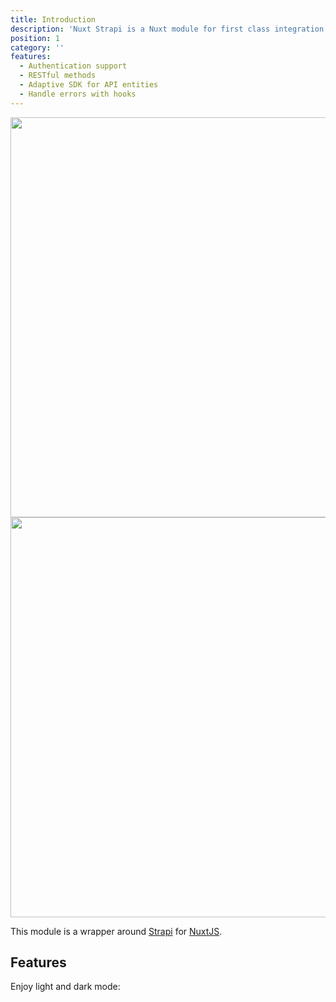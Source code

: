```yaml
---
title: Introduction
description: 'Nuxt Strapi is a Nuxt module for first class integration with Strapi'
position: 1
category: ''
features:
  - Authentication support
  - RESTful methods
  - Adaptive SDK for API entities
  - Handle errors with hooks
---
```


<img src="/preview.png" class="light-img" width="1280" height="640" alt=""/>
<img src="/preview-dark.png" class="dark-img" width="1280" height="640" alt=""/>

This module is a wrapper around [Strapi](https://strapi.io/) for [NuxtJS](https://nuxtjs.org).

## Features

<list :items="features"></list>

<p class="flex items-center">Enjoy light and dark mode:&nbsp;<app-color-switcher class="p-2"></app-color-switcher></p>
